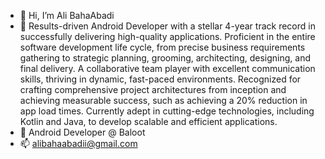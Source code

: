 - 👋 Hi, I’m Ali BahaAbadi
- 👀 Results-driven Android Developer with a stellar 4-year track record in successfully delivering high-quality applications. Proficient in the entire software development life cycle, from precise business requirements gathering to strategic planning, grooming, architecting, designing, and final delivery. A collaborative team player with excellent communication skills, thriving in dynamic, fast-paced environments. Recognized for crafting comprehensive project architectures from inception and achieving measurable success, such as achieving a 20% reduction in app load times. Currently adept in cutting-edge technologies, including Kotlin and Java, to develop scalable and efficient applications.
- 🌱 Android Developer @ Baloot
- 📫 alibahaabadii@gmail.com

<!---
alibahaaa/alibahaaa is a ✨ special ✨ repository because its `README.md` (this file) appears on your GitHub profile.
You can click the Preview link to take a look at your changes.
--->
